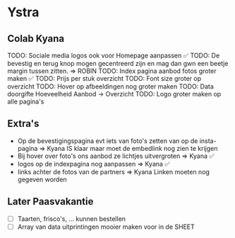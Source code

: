 # Ystra

## Colab Kyana

TODO: Sociale media logos ook voor Homepage aanpassen ✅
TODO: De bevestig en terug knop mogen gecentreerd zijn en mag dan gwn een beetje margin tussen zitten. => ROBIN
TODO: Index pagina aanbod fotos groter maken ✅
TODO: Prijs per stuk overzicht
TODO: Font size groter op overzicht
TODO: Hover op afbeeldingen nog groter maken
TODO: Data doorgifte Hoeveelheid Aanbod -> Overzicht
TODO: Logo groter maken op alle pagina's

## Extra's

- Op de bevestigingspagina evt iets van foto's zetten van op de insta-pagina => Kyana IS klaar maar moet de embedlink nog zien te krijgen
- Bij hover over foto's ons aanbod ze lichtjes uitvergroten => Kyana ✅
- logos op de indexpagina nog aanpassen => Kyana ✅
- links achter de fotos van de partners => Kyana Linken moeten nog gegeven worden

## Later Paasvakantie

- [ ] Taarten, frisco's, ... kunnen bestellen
- [ ] Array van data uitprintingen mooier maken voor in de SHEET

